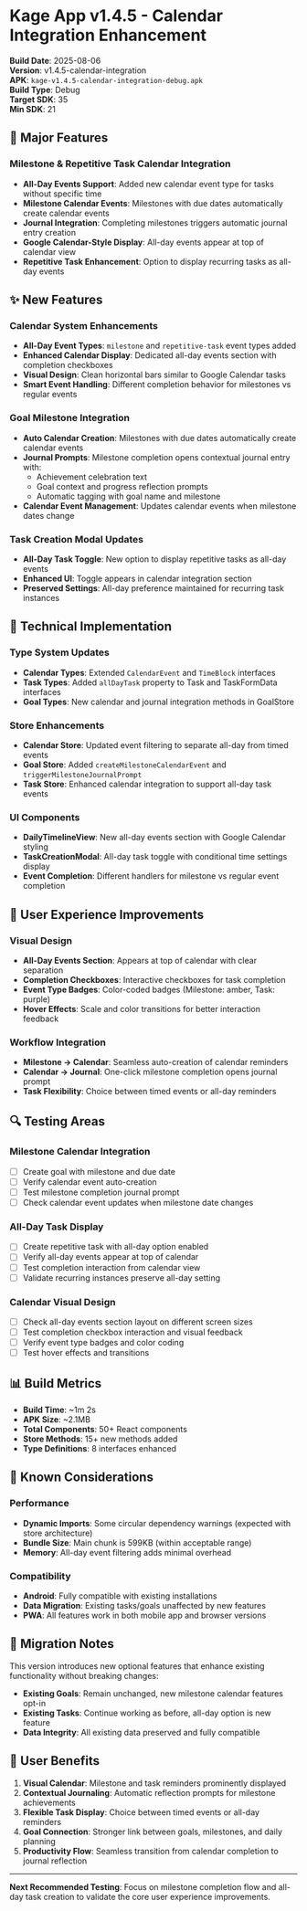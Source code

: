 # Kage App v1.4.5 - Calendar Integration Enhancement

**Build Date**: 2025-08-06  
**Version**: v1.4.5-calendar-integration  
**APK**: `kage-v1.4.5-calendar-integration-debug.apk`  
**Build Type**: Debug  
**Target SDK**: 35  
**Min SDK**: 21  

## 🎯 Major Features

### Milestone & Repetitive Task Calendar Integration
- **All-Day Events Support**: Added new calendar event type for tasks without specific time
- **Milestone Calendar Events**: Milestones with due dates automatically create calendar events
- **Journal Integration**: Completing milestones triggers automatic journal entry creation
- **Google Calendar-Style Display**: All-day events appear at top of calendar view
- **Repetitive Task Enhancement**: Option to display recurring tasks as all-day events

## ✨ New Features

### Calendar System Enhancements
- **All-Day Event Types**: `milestone` and `repetitive-task` event types added
- **Enhanced Calendar Display**: Dedicated all-day events section with completion checkboxes
- **Visual Design**: Clean horizontal bars similar to Google Calendar tasks
- **Smart Event Handling**: Different completion behavior for milestones vs regular events

### Goal Milestone Integration  
- **Auto Calendar Creation**: Milestones with due dates automatically create calendar events
- **Journal Prompts**: Milestone completion opens contextual journal entry with:
  - Achievement celebration text
  - Goal context and progress reflection prompts
  - Automatic tagging with goal name and milestone
- **Calendar Event Management**: Updates calendar events when milestone dates change

### Task Creation Modal Updates
- **All-Day Task Toggle**: New option to display repetitive tasks as all-day events
- **Enhanced UI**: Toggle appears in calendar integration section
- **Preserved Settings**: All-day preference maintained for recurring task instances

## 🔧 Technical Implementation

### Type System Updates
- **Calendar Types**: Extended `CalendarEvent` and `TimeBlock` interfaces
- **Task Types**: Added `allDayTask` property to Task and TaskFormData interfaces  
- **Goal Types**: New calendar and journal integration methods in GoalStore

### Store Enhancements
- **Calendar Store**: Updated event filtering to separate all-day from timed events
- **Goal Store**: Added `createMilestoneCalendarEvent` and `triggerMilestoneJournalPrompt`
- **Task Store**: Enhanced calendar integration to support all-day task events

### UI Components
- **DailyTimelineView**: New all-day events section with Google Calendar styling
- **TaskCreationModal**: All-day task toggle with conditional time settings display
- **Event Completion**: Different handlers for milestone vs regular event completion

## 🎨 User Experience Improvements

### Visual Design
- **All-Day Events Section**: Appears at top of calendar with clear separation
- **Completion Checkboxes**: Interactive checkboxes for task completion
- **Event Type Badges**: Color-coded badges (Milestone: amber, Task: purple)
- **Hover Effects**: Scale and color transitions for better interaction feedback

### Workflow Integration
- **Milestone → Calendar**: Seamless auto-creation of calendar reminders
- **Calendar → Journal**: One-click milestone completion opens journal prompt
- **Task Flexibility**: Choice between timed events or all-day reminders

## 🔍 Testing Areas

### Milestone Calendar Integration
- [ ] Create goal with milestone and due date
- [ ] Verify calendar event auto-creation
- [ ] Test milestone completion journal prompt
- [ ] Check calendar event updates when milestone date changes

### All-Day Task Display  
- [ ] Create repetitive task with all-day option enabled
- [ ] Verify all-day events appear at top of calendar
- [ ] Test completion interaction from calendar view
- [ ] Validate recurring instances preserve all-day setting

### Calendar Visual Design
- [ ] Check all-day events section layout on different screen sizes
- [ ] Test completion checkbox interaction and visual feedback
- [ ] Verify event type badges and color coding
- [ ] Test hover effects and transitions

## 📊 Build Metrics

- **Build Time**: ~1m 2s  
- **APK Size**: ~2.1MB
- **Total Components**: 50+ React components
- **Store Methods**: 15+ new methods added
- **Type Definitions**: 8 interfaces enhanced

## 🚨 Known Considerations

### Performance
- **Dynamic Imports**: Some circular dependency warnings (expected with store architecture)
- **Bundle Size**: Main chunk is 599KB (within acceptable range)
- **Memory**: All-day event filtering adds minimal overhead

### Compatibility
- **Android**: Fully compatible with existing installations
- **Data Migration**: Existing tasks/goals unaffected by new features
- **PWA**: All features work in both mobile app and browser versions

## 🔄 Migration Notes

This version introduces new optional features that enhance existing functionality without breaking changes:

- **Existing Goals**: Remain unchanged, new milestone calendar features opt-in
- **Existing Tasks**: Continue working as before, all-day option is new feature
- **Data Integrity**: All existing data preserved and fully compatible

## 🎉 User Benefits

1. **Visual Calendar**: Milestone and task reminders prominently displayed
2. **Contextual Journaling**: Automatic reflection prompts for milestone achievements  
3. **Flexible Task Display**: Choice between timed events or all-day reminders
4. **Goal Connection**: Stronger link between goals, milestones, and daily planning
5. **Productivity Flow**: Seamless transition from calendar completion to journal reflection

---

**Next Recommended Testing**: Focus on milestone completion flow and all-day task creation to validate the core user experience improvements.